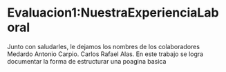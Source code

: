 # Evaluacion1:NuestraExperienciaLaboral
Junto con saludarles, le dejamos los nombres de los colaboradores
Medardo Antonio Carpio.
Carlos Rafael Alas.
En este trabajo se logra documentar la forma de estructurar una poagina basica
